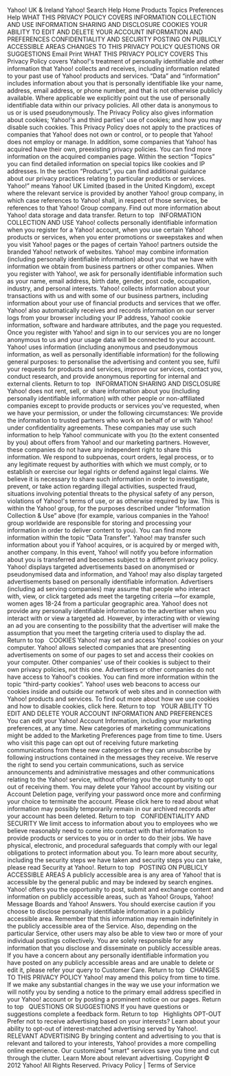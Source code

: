 Yahoo! UK & Ireland Yahoo! Search Help Home Products Topics Preferences Help WHAT THIS PRIVACY POLICY COVERS INFORMATION COLLECTION AND USE INFORMATION SHARING AND DISCLOSURE COOKIES YOUR ABILITY TO EDIT AND DELETE YOUR ACCOUNT INFORMATION AND PREFERENCES CONFIDENTIALITY AND SECURITY POSTING ON PUBLICLY ACCESSIBLE AREAS CHANGES TO THIS PRIVACY POLICY QUESTIONS OR SUGGESTIONS Email Print WHAT THIS PRIVACY POLICY COVERS This Privacy Policy covers Yahoo!'s treatment of personally identifiable and other information that Yahoo! collects and receives, including information related to your past use of Yahoo! products and services. “Data” and “information” includes information about you that is personally identifiable like your name, address, email address, or phone number, and that is not otherwise publicly available. Where applicable we explicitly point out the use of personally identifiable data within our privacy policies. All other data is anonymous to us or is used pseudonymously. The Privacy Policy also gives information about cookies; Yahoo!'s and third parties' use of cookies; and how you may disable such cookies. This Privacy Policy does not apply to the practices of companies that Yahoo! does not own or control, or to people that Yahoo! does not employ or manage. In addition, some companies that Yahoo! has acquired have their own, preexisting privacy policies. You can find more information on the acquired companies page. Within the section “Topics” you can find detailed information on special topics like cookies and IP addresses. In the section “Products”, you can find additional guidance about our privacy practices relating to particular products or services. Yahoo!” means Yahoo! UK Limited (based in the United Kingdom), except where the relevant service is provided by another Yahoo! group company, in which case references to Yahoo! shall, in respect of those services, be references to that Yahoo! Group company. Find out more information about Yahoo! data storage and data transfer. Return to top   INFORMATION COLLECTION AND USE Yahoo! collects personally identifiable information when you register for a Yahoo! account, when you use certain Yahoo! products or services, when you enter promotions or sweepstakes and when you visit Yahoo! pages or the pages of certain Yahoo! partners outside the branded Yahoo! network of websites. Yahoo! may combine information (including personally identifiable information) about you that we have with information we obtain from business partners or other companies. When you register with Yahoo!, we ask for personally identifiable information such as your name, email address, birth date, gender, post code, occupation, industry, and personal interests. Yahoo! collects information about your transactions with us and with some of our business partners, including information about your use of financial products and services that we offer. Yahoo! also automatically receives and records information on our server logs from your browser including your IP address, Yahoo! cookie information, software and hardware attributes, and the page you requested. Once you register with Yahoo! and sign in to our services you are no longer anonymous to us and your usage data will be connected to your account. Yahoo! uses information (including anonymous and pseudonymous information, as well as personally identifiable information) for the following general purposes: to personalise the advertising and content you see, fulfil your requests for products and services, improve our services, contact you, conduct research, and provide anonymous reporting for internal and external clients. Return to top   INFORMATION SHARING AND DISCLOSURE Yahoo! does not rent, sell, or share information about you (including personally identifiable information) with other people or non-affiliated companies except to provide products or services you've requested, when we have your permission, or under the following circumstances: We provide the information to trusted partners who work on behalf of or with Yahoo! under confidentiality agreements. These companies may use such information to help Yahoo! communicate with you (to the extent consented by you) about offers from Yahoo! and our marketing partners. However, these companies do not have any independent right to share this information. We respond to subpoenas, court orders, legal process, or to any legitimate request by authorities with which we must comply, or to establish or exercise our legal rights or defend against legal claims. We believe it is necessary to share such information in order to investigate, prevent, or take action regarding illegal activities, suspected fraud, situations involving potential threats to the physical safety of any person, violations of Yahoo!'s terms of use, or as otherwise required by law. This is within the Yahoo! group, for the purposes described under “Information Collection & Use” above (for example, various companies in the Yahoo! group worldwide are responsible for storing and processing your information in order to deliver content to you). You can find more information within the topic “Data Transfer”. Yahoo! may transfer such information about you if Yahoo! acquires, or is acquired by or merged with, another company. In this event, Yahoo! will notify you before information about you is transferred and becomes subject to a different privacy policy. Yahoo! displays targeted advertisements based on anonymised or pseudonymised data and information, and Yahoo! may also display targeted advertisements based on personally identifiable information. Advertisers (including ad serving companies) may assume that people who interact with, view, or click targeted ads meet the targeting criteria —for example, women ages 18-24 from a particular geographic area. Yahoo! does not provide any personally identifiable information to the advertiser when you interact with or view a targeted ad. However, by interacting with or viewing an ad you are consenting to the possibility that the advertiser will make the assumption that you meet the targeting criteria used to display the ad. Return to top   COOKIES Yahoo! may set and access Yahoo! cookies on your computer. Yahoo! allows selected companies that are presenting advertisements on some of our pages to set and access their cookies on your computer. Other companies' use of their cookies is subject to their own privacy policies, not this one. Advertisers or other companies do not have access to Yahoo!'s cookies. You can find more information within the topic “third-party cookies”. Yahoo! uses web beacons to access our cookies inside and outside our network of web sites and in connection with Yahoo! products and services. To find out more about how we use cookies and how to disable cookies, click here. Return to top   YOUR ABILITY TO EDIT AND DELETE YOUR ACCOUNT INFORMATION AND PREFERENCES You can edit your Yahoo! Account Information, including your marketing preferences, at any time. New categories of marketing communications might be added to the Marketing Preferences page from time to time. Users who visit this page can opt out of receiving future marketing communications from these new categories or they can unsubscribe by following instructions contained in the messages they receive. We reserve the right to send you certain communications, such as service announcements and administrative messages and other communications relating to the Yahoo! service, without offering you the opportunity to opt out of receiving them. You may delete your Yahoo! account by visiting our Account Deletion page, verifying your password once more and confirming your choice to terminate the account. Please click here to read about what information may possibly temporarily remain in our archived records after your account has been deleted. Return to top   CONFIDENTIALITY AND SECURITY We limit access to information about you to employees who we believe reasonably need to come into contact with that information to provide products or services to you or in order to do their jobs. We have physical, electronic, and procedural safeguards that comply with our legal obligations to protect information about you. To learn more about security, including the security steps we have taken and security steps you can take, please read Security at Yahoo!. Return to top   POSTING ON PUBLICLY ACCESSIBLE AREAS A publicly accessible area is any area of Yahoo! that is accessible by the general public and may be indexed by search engines. Yahoo! offers you the opportunity to post, submit and exchange content and information on publicly accessible areas, such as Yahoo! Groups, Yahoo! Message Boards and Yahoo! Answers. You should exercise caution if you choose to disclose personally identifiable information in a publicly accessible area. Remember that this information may remain indefinitely in the publicly accessible area of the Service. Also, depending on the particular Service, other users may also be able to view two or more of your individual postings collectively. You are solely responsible for any information that you disclose and disseminate on publicly accessible areas. If you have a concern about any personally identifiable information you have posted on any publicly accessible areas and are unable to delete or edit it, please refer your query to Customer Care. Return to top   CHANGES TO THIS PRIVACY POLICY Yahoo! may amend this policy from time to time. If we make any substantial changes in the way we use your information we will notify you by sending a notice to the primary email address specified in your Yahoo! account or by posting a prominent notice on our pages. Return to top   QUESTIONS OR SUGGESTIONS If you have questions or suggestions complete a feedback form. Return to top   Highlights OPT-OUT Prefer not to receive advertising based on your interests? Learn about your ability to opt-out of interest-matched advertising served by Yahoo!. RELEVANT ADVERTISING By bringing content and advertising to you that is relevant and tailored to your interests, Yahoo! provides a more compelling online experience. Our customized "smart" services save you time and cut through the clutter. Learn More about relevant advertising. Copyright © 2012 Yahoo! All Rights Reserved. Privacy Policy | Terms of Service
